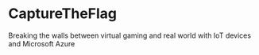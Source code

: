 # CaptureTheFlag
Breaking the walls between virtual gaming and real world with IoT devices and Microsoft Azure
